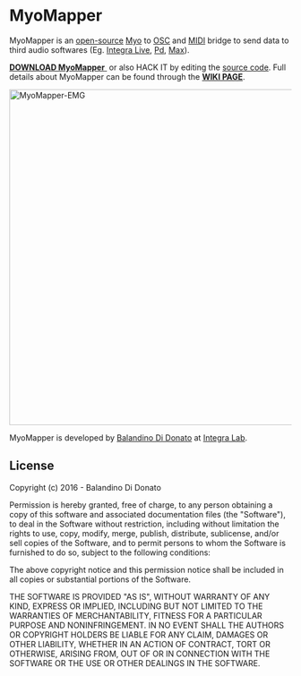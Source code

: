 # MyoMapper
MyoMapper is an <a href="https://opensource.org/">open-source</a> <a href="https://www.myo.com/">Myo</a> to <a href="http://opensoundcontrol.org/">OSC</a> and <a href="https://www.midi.org/">MIDI</a> bridge to send data to third audio softwares (Eg. <a href="http://www.integralive.org/">Integra Live</a>, <a href="https://puredata.info/">Pd</a>, <a href="https://cycling74.com/products/max/">Max</a>).

<a href="https://github.com/balandinodidonato/MyoMapper/releases"><strong>DOWNLOAD MyoMapper</strong> </a> or also HACK IT by editing the <a href="https://github.com/balandinodidonato/MyoMapper">source code</a>. Full details about MyoMapper can be found through the [**WIKI PAGE**](https://github.com/balandinodidonato/MyoMapper/wiki).

<img src="https://raw.githubusercontent.com/balandinodidonato/MyoMapper/documentatation/docs/MyoMapper.png" width="600" alt="MyoMapper-EMG" />


MyoMapper is developed by <a href="http://www.balandinodidonato.com/">Balandino Di Donato</a> at <a href="http://www.integra.io">Integra Lab</a>.


## License

Copyright (c)  2016 - Balandino Di Donato

Permission is hereby granted, free of charge, to any person obtaining a copy
of this software and associated documentation files (the "Software"), to deal
in the Software without restriction, including without limitation the rights
to use, copy, modify, merge, publish, distribute, sublicense, and/or sell
copies of the Software, and to permit persons to whom the Software is
furnished to do so, subject to the following conditions:

The above copyright notice and this permission notice shall be included in
all copies or substantial portions of the Software.

THE SOFTWARE IS PROVIDED "AS IS", WITHOUT WARRANTY OF ANY KIND, EXPRESS OR
IMPLIED, INCLUDING BUT NOT LIMITED TO THE WARRANTIES OF MERCHANTABILITY,
FITNESS FOR A PARTICULAR PURPOSE AND NONINFRINGEMENT. IN NO EVENT SHALL THE
AUTHORS OR COPYRIGHT HOLDERS BE LIABLE FOR ANY CLAIM, DAMAGES OR OTHER
LIABILITY, WHETHER IN AN ACTION OF CONTRACT, TORT OR OTHERWISE, ARISING FROM,
OUT OF OR IN CONNECTION WITH THE SOFTWARE OR THE USE OR OTHER DEALINGS IN
THE SOFTWARE.
